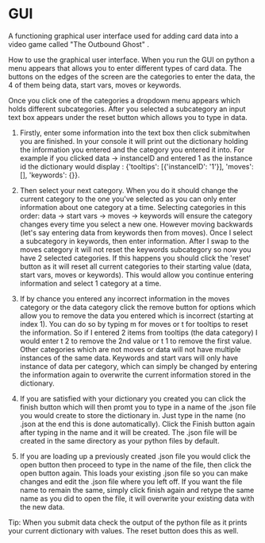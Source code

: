 # GUI
A functioning graphical user interface used for adding card data into a video game called "The Outbound Ghost" .

How to use the graphical user interface. When you run the GUI on python a menu appears that allows you to enter different types of card data.
The buttons on the edges of the screen are the categories to enter the data, the 4 of them being data, start vars, moves or keywords.

Once you click one of the categories a dropdown menu appears which holds different subcategories. After you selected a subcategory an input
text box appears under the reset button which allows you to type in data. 

1) Firstly, enter some information into the text box then click submitwhen you are finished. In your console it will print out the
   dictionary holding the information you entered and the category you entered it into.
    For example if you clicked data -> instanceID and entered 1 as the instance id the dictionary would display :
    {'tooltips': [{'instanceID': '1'}], 'moves': [], 'keywords': {}}.

2) Then select your next category. When you do it should change the current category to the one you've selected as you can only
   enter information about one category at a time. Selecting categories in this order: data -> start vars -> moves -> keywords
   will ensure the category changes every time you select a new one. However moving backwards (let's say entering data from
   keywords then from moves). Once I select a subcategory in keywords, then enter information. After I swap to the moves category
   it will not reset the keywords subcategory so now you have 2 selected categories. If this happens you should click the
   'reset' button as it will reset all current categories to their starting value (data, start vars, moves or keywords).
   This would allow you continue entering information and select 1 category at a time.

3) If by chance you entered any incorrect information in the moves category or the data category click the remove button for
   options which allow you to remove the data you entered which is incorrect (starting at index 1). You can do so
   by typing m for moves or t for tooltips to reset the information. So if I entered 2 items from tooltips (the data category)
   I would enter t 2 to remove the 2nd value or t 1 to remove the first value. Other categories which are not moves or data
   will not have multiple instances of the same data. Keywords and start vars will only have instance of data per category,
   which can simply be changed by entering the information again to overwrite the current information stored in the dictionary.

5) If you are satisfied with your dictionary you created you can click the finish button which will then promt you to type in
   a name of the .json file you would create to store the dictionary in. Just type in the name (no .json at the end this is done
   automatically). Click the Finish button again after typing in the name and it will be created. The .json file will be created
   in the same directory as your python files by default.

6) If you are loading up a previously created .json file you would click the open button then proceed to type in the name of the file,
   then click the open button again. This loads your existing .json file so you can make changes and edit the .json file where you left
   off. If you want the file name to remain the same, simply click finish again and retype the same name as you did to open the file,
   it will overwrite your existing data with the new data.

Tip: When you submit data check the output of the python file as it prints your current dictionary with values. The reset button does this as well.

